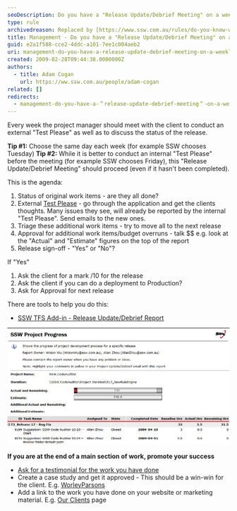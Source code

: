 ```yaml
---
seoDescription: Do you have a "Release Update/Debrief Meeting" on a weekly basis to discuss project status and client feedback?
type: rule
archivedreason: Replaced by [https://www.ssw.com.au/rules/do-you-know-what-happens-at-a-sprint-retrospective-meeting](/rules/do-you-know-what-happens-at-a-sprint-retrospective-meeting)
title: Management - Do you have a "Release Update/Debrief Meeting" on a weekly basis?
guid: e2a1f588-cce2-4ddc-a101-7ee1c004aeb2
uri: management-do-you-have-a-release-update-debrief-meeting-on-a-weekly-basis
created: 2009-02-28T09:44:38.0000000Z
authors:
  - title: Adam Cogan
    url: https://ww.ssw.com.au/people/adam-cogan
related: []
redirects:
  - management-do-you-have-a-＂release-update-debrief-meeting＂-on-a-weekly-basis
---
```


Every week the project manager should meet with the client to conduct an external "Test Please" as well as to discuss the status of the release.

**Tip #1:** Choose the same day each week (for example SSW chooses Tuesday)
**Tip #2:** While it is better to conduct an internal "Test Please" before the meeting (for example SSW chooses Friday), this "Release Update/Debrief Meeting" should proceed (even if it hasn't been completed).

This is the agenda:

<!--endintro-->

1. Status of original work items - are they all done?
2. External [Test Please](/conduct-a-test-please-internally-and-then-with-the-client) - go through the application and get the clients thoughts. Many issues they see, will already be reported by the internal "Test Please". Send emails to the new ones.
3. Triage these additional work items - try to move all to the next release
4. Approval for additional work items/budget overruns - talk $$
   e.g. look at the "Actual" and "Estimate" figures on the top of the report
5. Release sign-off - "Yes" or "No"?

If "Yes"

1. Ask the client for a mark /10 for the release
2. Ask the client if you can do a deployment to Production?
3. Ask for Approval for next release

There are tools to help you do this:

- [SSW TFS Add-in - Release Update/Debrief Report](https://www.ssw.com.au/archive/agile-template/user-guide.html#ReleaseUpdate)

![Figure: The actual output of the Release Update Report](ProgressReport_small.jpg)

**If you are at the end of a main section of work, promote your success**

- [Ask for a testimonial for the work you have done](/rules-to-better-software-consultants-dealing-with-clients)
- Create a case study and get it approved - This should be a win-win for the client. E.g. [WorleyParsons](https://www.ssw.com.au/company/clients/worley-parsons)
- Add a link to the work you have done on your website or marketing material. E.g. [Our Clients](https://www.ssw.com.au/company/clients) page

